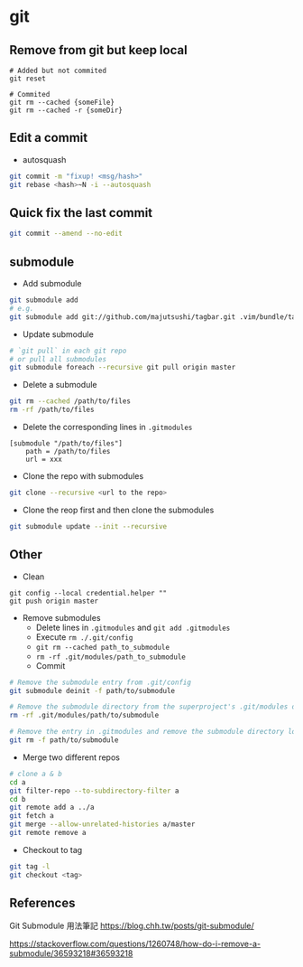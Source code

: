# git

## Remove from git but keep local

```
# Added but not commited
git reset

# Commited
git rm --cached {someFile}
git rm --cached -r {someDir}
```

## Edit a commit

- autosquash

```bash
git commit -m "fixup! <msg/hash>"
git rebase <hash>~N -i --autosquash
```

## Quick fix the last commit

```bash
git commit --amend --no-edit
```

## submodule

* Add submodule

```bash
git submodule add
# e.g.
git submodule add git://github.com/majutsushi/tagbar.git .vim/bundle/tagbar
```

* Update submodule

```bash
# `git pull` in each git repo
# or pull all submodules
git submodule foreach --recursive git pull origin master
```

* Delete a submodule

```bash
git rm --cached /path/to/files
rm -rf /path/to/files
```

* Delete the corresponding lines in `.gitmodules`

```
[submodule "/path/to/files"]
    path = /path/to/files
    url = xxx

```

* Clone the repo with submodules

```bash
git clone --recursive <url to the repo>
```

* Clone the reop first and then clone the submodules

```bash
git submodule update --init --recursive
```

## Other

* Clean

```
git config --local credential.helper ""
git push origin master
```

* Remove submodules
    * Delete lines in `.gitmodules` and `git add .gitmodules`
    * Execute `rm ./.git/config`
    * `git rm --cached path_to_submodule`
    * `rm -rf .git/modules/path_to_submodule`
    * Commit

```bash
# Remove the submodule entry from .git/config
git submodule deinit -f path/to/submodule

# Remove the submodule directory from the superproject's .git/modules directory
rm -rf .git/modules/path/to/submodule

# Remove the entry in .gitmodules and remove the submodule directory located at path/to/submodule
git rm -f path/to/submodule
```

* Merge two different repos

```bash
# clone a & b
cd a
git filter-repo --to-subdirectory-filter a
cd b
git remote add a ../a
git fetch a
git merge --allow-unrelated-histories a/master
git remote remove a
```

* Checkout to tag

```bash
git tag -l
git checkout <tag>
```

## References

Git Submodule 用法筆記
<https://blog.chh.tw/posts/git-submodule/>


<https://stackoverflow.com/questions/1260748/how-do-i-remove-a-submodule/36593218#36593218>
